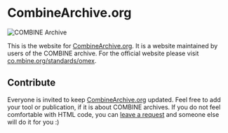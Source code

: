 # CombineArchive.org

![COMBINE Archive](https://combinearchive.org/figs/combinearchive-formats.png)

This is the website for [CombineArchive.org](https://combinearchive.org/).
It is a website maintained by users of the COMBINE archive.
For the official website please visit [co.mbine.org/standards/omex](http://co.mbine.org/standards/omex).

## Contribute

Everyone is invited to keep [CombineArchive.org](https://combinearchive.org/) updated.
Feel free to add your tool or publication, if it is about COMBINE archives.
If you do not feel comfortable with HTML code, you can [leave a request](https://github.com/binfalse/combinearchive.org/issues/new) and someone else will do it for you :)




